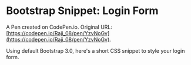 # Bootstrap Snippet: Login Form

A Pen created on CodePen.io. Original URL: [https://codepen.io/Raji_08/pen/YzvNoGv](https://codepen.io/Raji_08/pen/YzvNoGv).

Using default Bootstrap 3.0, here's a short CSS snippet to style your login form.